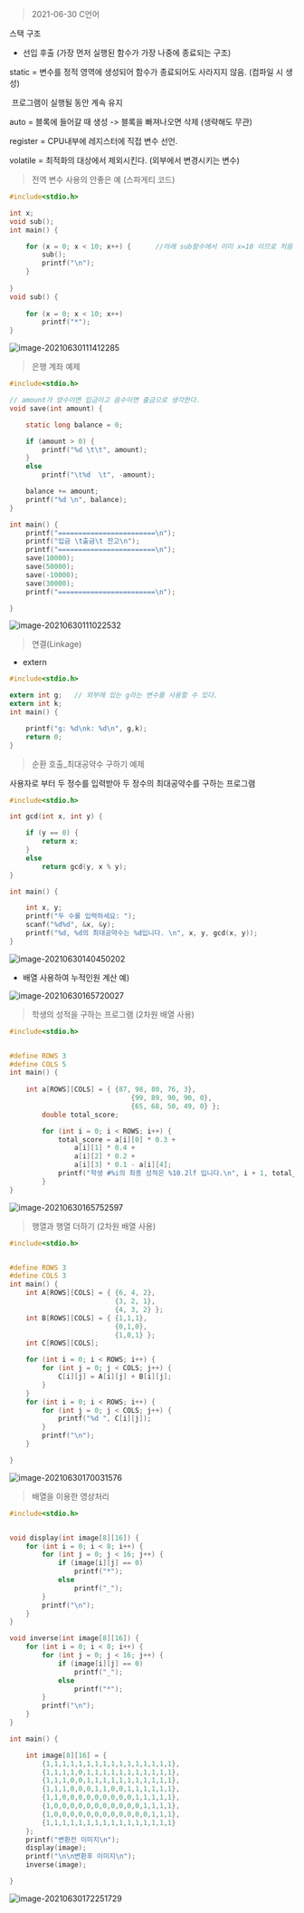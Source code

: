 > 2021-06-30 C언어



스택 구조

* 선입 후출 (가장 먼저 실행된 함수가 가장 나중에 종료되는 구조)



static = 변수를 정적 영역에 생성되어 함수가 종료되어도 사라지지 않음. (컴파일 시 생성)

​				프로그램이 실행될 동안 계속 유지

auto = 블록에 들어갈 때 생성 -> 블록을 빠져나오면 삭제 (생략해도 무관)

register = CPU내부에 레지스터에 직접 변수 선언.

volatile = 최적화의 대상에서 제외시킨다. (외부에서 변경시키는 변수)



> 전역 변수 사용의 안좋은 예 (스파게티 코드)

```c
#include<stdio.h>

int x;
void sub();
int main() {

	for (x = 0; x < 10; x++) {		//아래 sub함수에서 이미 x=10 이므로 처음 1번만 출력
		sub();
		printf("\n");
	}
		
}
void sub() {
	
	for (x = 0; x < 10; x++)
		printf("*");
}

```



![image-20210630111412285](C:\Users\someone\AppData\Roaming\Typora\typora-user-images\image-20210630111412285.png)



> 은행 계좌 예제

```c
#include<stdio.h>

// amount가 양수이면 입금이고 음수이면 출금으로 생각한다.
void save(int amount) {

	static long balance = 0;

	if (amount > 0) {
		printf("%d \t\t", amount);
	}
	else
		printf("\t%d  \t", -amount);

	balance += amount;
	printf("%d \n", balance);
}

int main() {
	printf("========================\n");
	printf("입금 \t출금\t 잔고\n");
	printf("========================\n");
	save(10000);
	save(50000);
	save(-10000);
	save(30000);
	printf("========================\n");

}

```



![image-20210630111022532](C:\Users\someone\AppData\Roaming\Typora\typora-user-images\image-20210630111022532.png)



> 연결(Linkage)

* extern

```c
#include<stdio.h>

extern int g;	// 외부에 있는 g라는 변수를 사용할 수 있다.
extern int k;
int main() {

	printf("g: %d\nk: %d\n", g,k);
	return 0;
}

```



> 순환 호출_최대공약수 구하기 예제

사용자로 부터 두 정수를 입력받아 두 정수의 최대공약수를 구하는 프로그램

```c
#include<stdio.h>

int gcd(int x, int y) {

	if (y == 0) {
		return x;
	}
	else
		return gcd(y, x % y);
}

int main() {

	int x, y;
	printf("두 수를 입력하세요: ");
	scanf("%d%d", &x, &y);
	printf("%d, %d의 최대공약수는 %d입니다. \n", x, y, gcd(x, y));
}

```



![image-20210630140450202](C:\Users\someone\AppData\Roaming\Typora\typora-user-images\image-20210630140450202.png)



* 배열 사용하여 누적인원 계산 예)



![image-20210630165720027](C:\Users\someone\AppData\Roaming\Typora\typora-user-images\image-20210630165720027.png)





> 학생의 성적을 구하는 프로그램 (2차원 배열 사용)



```c
#include<stdio.h>


#define ROWS 3
#define COLS 5
int main() {
	
	int a[ROWS][COLS] = { {87, 98, 80, 76, 3},
							  {99, 89, 90, 90, 0},
							  {65, 68, 50, 49, 0} };
		double total_score;

		for (int i = 0; i < ROWS; i++) {
			total_score = a[i][0] * 0.3 +
				a[i][1] * 0.4 +
				a[i][2] * 0.2 +
				a[i][3] * 0.1 - a[i][4];
			printf("학생 #%i의 최종 성적은 %10.2lf 입니다.\n", i + 1, total_score);
		}
}

```



![image-20210630165752597](C:\Users\someone\AppData\Roaming\Typora\typora-user-images\image-20210630165752597.png)





> 행열과 행열 더하기 (2차원 배열 사용)

```c
#include<stdio.h>


#define ROWS 3
#define COLS 3
int main() {
	int A[ROWS][COLS] = { {6, 4, 2},
						  {3, 2, 1},
						  {4, 3, 2} };
	int B[ROWS][COLS] = { {1,1,1},
						  {0,1,0},
						  {1,0,1} };
	int C[ROWS][COLS];

	for (int i = 0; i < ROWS; i++) {
		for (int j = 0; j < COLS; j++) {
			C[i][j] = A[i][j] + B[i][j];
		}
	}
	for (int i = 0; i < ROWS; i++) {
		for (int j = 0; j < COLS; j++) {
			printf("%d ", C[i][j]);
		}
		printf("\n");
	}

}

```



![image-20210630170031576](C:\Users\someone\AppData\Roaming\Typora\typora-user-images\image-20210630170031576.png)



> 배열을 이용한 영상처리

```c
#include<stdio.h>


void display(int image[8][16]) {
	for (int i = 0; i < 8; i++) {
		for (int j = 0; j < 16; j++) {
			if (image[i][j] == 0)
				printf("*");
			else
				printf("_");
		}
		printf("\n");
	}
}

void inverse(int image[8][16]) {
	for (int i = 0; i < 8; i++) {
		for (int j = 0; j < 16; j++) {
			if (image[i][j] == 0)
				printf("_");
			else
				printf("*");
		}
		printf("\n");
	}
}

int main() {

	int image[8][16] = {
		{1,1,1,1,1,1,1,1,1,1,1,1,1,1,1,1},
		{1,1,1,1,0,1,1,1,1,1,1,1,1,1,1,1},
		{1,1,1,0,0,1,1,1,1,1,1,1,1,1,1,1},
		{1,1,1,0,0,0,1,1,0,0,1,1,1,1,1,1},
		{1,1,0,0,0,0,0,0,0,0,0,1,1,1,1,1},
		{1,0,0,0,0,0,0,0,0,0,0,0,1,1,1,1},
		{1,0,0,0,0,0,0,0,0,0,0,0,0,1,1,1},
		{1,1,1,1,1,1,1,1,1,1,1,1,1,1,1,1}
	};
	printf("변환전 이미지\n");
	display(image);
	printf("\n\n변환후 이미지\n");
	inverse(image);

}

```



![image-20210630172251729](C:\Users\someone\AppData\Roaming\Typora\typora-user-images\image-20210630172251729.png)





